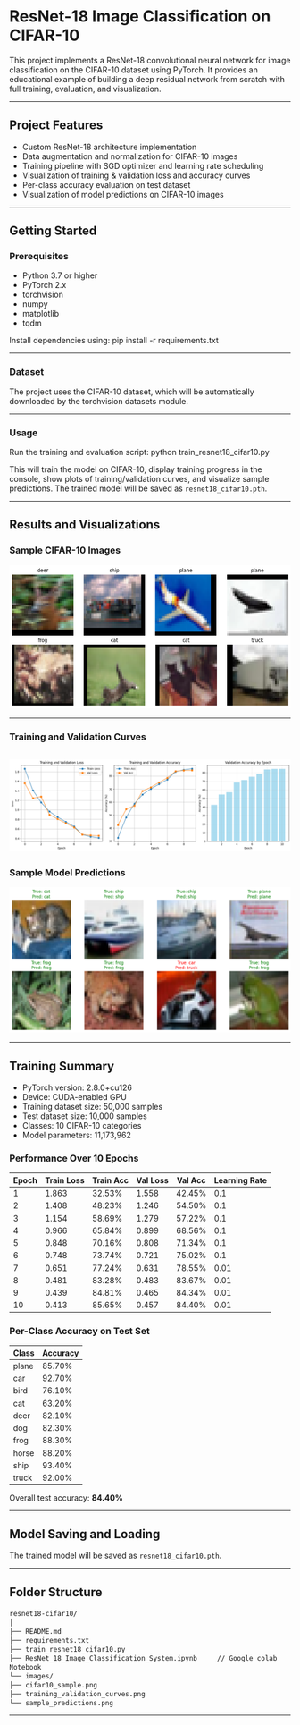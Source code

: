 # ResNet-18 Image Classification on CIFAR-10

This project implements a ResNet-18 convolutional neural network for image classification on the CIFAR-10 dataset using PyTorch. It provides an educational example of building a deep residual network from scratch with full training, evaluation, and visualization.

---

## Project Features

- Custom ResNet-18 architecture implementation
- Data augmentation and normalization for CIFAR-10 images
- Training pipeline with SGD optimizer and learning rate scheduling
- Visualization of training & validation loss and accuracy curves
- Per-class accuracy evaluation on test dataset
- Visualization of model predictions on CIFAR-10 images
---

## Getting Started

### Prerequisites

- Python 3.7 or higher  
- PyTorch 2.x  
- torchvision  
- numpy  
- matplotlib  
- tqdm  

Install dependencies using:
pip install -r requirements.txt


---

### Dataset

The project uses the CIFAR-10 dataset, which will be automatically downloaded by the torchvision datasets module.

---

### Usage

Run the training and evaluation script:
python train_resnet18_cifar10.py


This will train the model on CIFAR-10, display training progress in the console, show plots of training/validation curves, and visualize sample predictions. The trained model will be saved as `resnet18_cifar10.pth`.

---

## Results and Visualizations

### Sample CIFAR-10 Images

![Sample CIFAR-10 Images](images/cifar10_sample.png)

---

### Training and Validation Curves

![Loss and Accuracy Curves](images/training_validation_curves.png)
---

### Sample Model Predictions

![Prediction Examples](images/sample_predictions.png)

---

## Training Summary

- PyTorch version: 2.8.0+cu126  
- Device: CUDA-enabled GPU  
- Training dataset size: 50,000 samples  
- Test dataset size: 10,000 samples  
- Classes: 10 CIFAR-10 categories  
- Model parameters: 11,173,962  

### Performance Over 10 Epochs

| Epoch | Train Loss | Train Acc | Val Loss | Val Acc | Learning Rate |
|-------|------------|-----------|----------|---------|---------------|
| 1     | 1.863      | 32.53%    | 1.558    | 42.45%  | 0.1           |
| 2     | 1.408      | 48.23%    | 1.246    | 54.50%  | 0.1           |
| 3     | 1.154      | 58.69%    | 1.279    | 57.22%  | 0.1           |
| 4     | 0.966      | 65.84%    | 0.899    | 68.56%  | 0.1           |
| 5     | 0.848      | 70.16%    | 0.808    | 71.34%  | 0.1           |
| 6     | 0.748      | 73.74%    | 0.721    | 75.02%  | 0.1           |
| 7     | 0.651      | 77.24%    | 0.631    | 78.55%  | 0.01          |
| 8     | 0.481      | 83.28%    | 0.483    | 83.67%  | 0.01          |
| 9     | 0.439      | 84.81%    | 0.465    | 84.34%  | 0.01          |
| 10    | 0.413      | 85.65%    | 0.457    | 84.40%  | 0.01          |

### Per-Class Accuracy on Test Set

| Class  | Accuracy |
|--------|----------|
| plane  | 85.70%   |
| car    | 92.70%   |
| bird   | 76.10%   |
| cat    | 63.20%   |
| deer   | 82.10%   |
| dog    | 82.30%   |
| frog   | 88.30%   |
| horse  | 88.20%   |
| ship   | 93.40%   |
| truck  | 92.00%   |

Overall test accuracy: **84.40%**

---

## Model Saving and Loading

The trained model will be saved as `resnet18_cifar10.pth`.

---

## Folder Structure

```
resnet18-cifar10/
│
├── README.md
├── requirements.txt
├── train_resnet18_cifar10.py
├── ResNet_18_Image_Classification_System.ipynb     // Google colab Notebook
└── images/
├── cifar10_sample.png
├── training_validation_curves.png
└── sample_predictions.png
```
---
